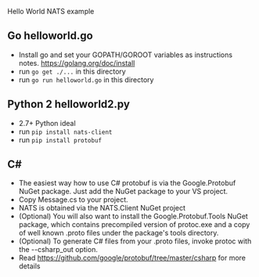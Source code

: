 Hello World NATS example

## Go helloworld.go
* Install go and set your GOPATH/GOROOT variables as instructions notes. https://golang.org/doc/install
* run `go get ./...` in this directory
* run `go run helloworld.go` in this directory

## Python 2 helloworld2.py
* 2.7+ Python ideal
* run `pip install nats-client`
* run `pip install protobuf`

## C#
* The easiest way how to use C# protobuf is via the Google.Protobuf NuGet package. Just add the NuGet package to your VS project.
* Copy Message.cs to your project.
* NATS is obtained via the NATS.Client NuGet project
* (Optional) You will also want to install the Google.Protobuf.Tools NuGet package, which contains precompiled version of protoc.exe and a copy of well known .proto files under the package's tools directory.
* (Optional) To generate C# files from your .proto files, invoke protoc with the --csharp_out option.
* Read https://github.com/google/protobuf/tree/master/csharp for more details
